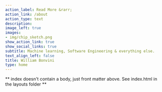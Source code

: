 ```yaml
---
action_label: Read More &rarr;
action_link: /about
action_type: text
description: 
image_left: true
images:
- img/chip_sketch.png
show_action_link: true
show_social_links: true
subtitle: Machine learning, Software Engineering & everything else.
text_align_left: false
title: William Bonvini 
type: home
---
```


** index doesn't contain a body, just front matter above.
See index.html in the layouts folder **
